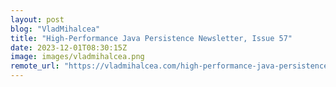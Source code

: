```yaml
---
layout: post
blog: "VladMihalcea"
title: "High-Performance Java Persistence Newsletter, Issue 57"
date: 2023-12-01T08:30:15Z
image: images/vladmihalcea.png
remote_url: "https://vladmihalcea.com/high-performance-java-persistence-newsletter-issue-57/"
---
```

